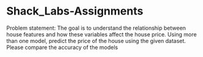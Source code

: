 # Shack_Labs-Assignments

Problem statement: The goal is to understand the relationship between house features and how these
variables affect the house price.
Using more than one model, predict the price of the house using the given dataset. Please compare the
accuracy of the models
